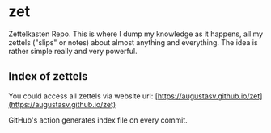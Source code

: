 # zet
Zettelkasten Repo. This is where I dump my knowledge as it happens, all my zettels ("slips" or notes) about almost anything and everything. The idea is rather simple really and very powerful. 
## Index of zettels
You could access all zettels via website url: [https://augustasv.github.io/zet](https://augustasv.github.io/zet)

GitHub's action generates index file on every commit.
